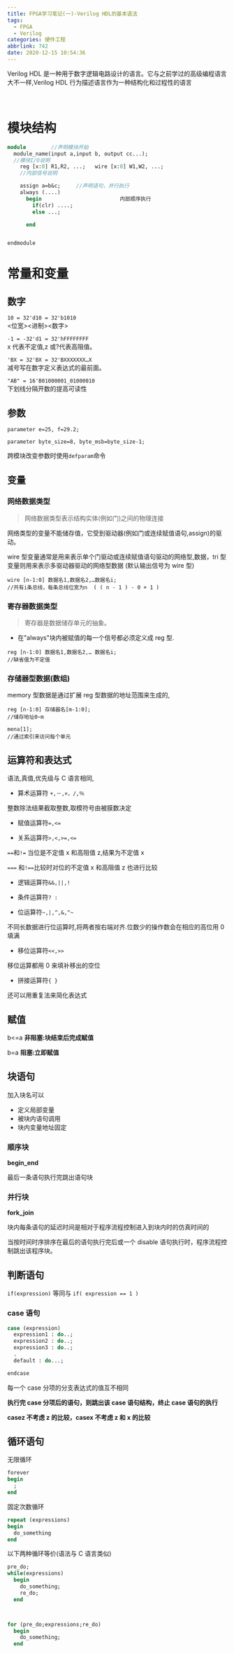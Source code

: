 ```yaml
---
title: FPGA学习笔记(一)-Verilog HDL的基本语法
tags:
  - FPGA
  - Verilog
categories: 硬件工程
abbrlink: 742
date: 2020-12-15 10:54:36
---
```


Verilog HDL 是一种用于数字逻辑电路设计的语言。它与之前学过的高级编程语言大不一样,Verilog HDL 行为描述语言作为一种结构化和过程性的语言
<br />
<br />
<br />

# 模块结构

```pascal
module        //声明模块开始
  module_name(input a,input b, output cc...);
  //模块I/O说明
    reg [x:0] R1,R2, ...;   wire [x:0] W1,W2, ...;
    //内部信号说明

    assign a=b&c;     //声明语句，并行执行
    always (....)
      begin                         内部顺序执行
        if(clr) ....;
        else ...;

      end


endmodule

```

# 常量和变量

## 数字

`10 = 32'd10 = 32'b1010`  
<位宽><进制><数字>

`-1 = -32'd1 = 32'hFFFFFFFF `  
x 代表不定值,z 或?代表高阻值。

`'BX = 32'BX = 32'BXXXXXXX…X`  
减号写在数字定义表达式的最前面。

`"AB" = 16'B01000001_01000010`  
下划线分隔开数的提高可读性

## 参数

`parameter e=25, f=29.2;`

`parameter byte_size=8, byte_msb=byte_size-1; `

跨模块改变参数时使用`defparam`命令

## 变量

### 网络数据类型

> 网络数据类型表示结构实体(例如门)之间的物理连接

网络类型的变量不能储存值，它受到驱动器(例如门或连续赋值语句,assign)的驱动。

wire 型变量通常是用来表示单个门驱动或连续赋值语句驱动的网络型,数据，tri 型变量则用来表示多驱动器驱动的网络型数据
(默认输出信号为 wire 型)

```
wire [n-1:0] 数据名1,数据名2,…数据名i;
//共有i条总线，每条总线位宽为n  ( ( n - 1 ) - 0 + 1 )
```

### 寄存器数据类型

> 寄存器是数据储存单元的抽象。

- 在"always"块内被赋值的每一个信号都必须定义成 reg 型.

```
reg [n-1:0] 数据名1,数据名2,… 数据名i;
//缺省值为不定值
```

### 存储器型数据(数组)

memory 型数据是通过扩展 reg 型数据的地址范围来生成的,

```
reg [n-1:0] 存储器名[m-1:0];
//储存地址0~m

mena[1];
//通过索引来访问每个单元
```

## 运算符和表达式

语法,真值,优先级与 C 语言相同,

- 算术运算符 `+,－,×，/,％`

整数除法结果截取整数,取模符号由被膜数决定

- 赋值运算符`=,<=`

- 关系运算符`>,<,>=,<=`

`==`和`!=` 当位是不定值 x 和高阻值 z,结果为不定值 x

`===` 和`!==`比较时对位的不定值 x 和高阻值 z 也进行比较

- 逻辑运算符`&&,||,!`

- 条件运算符`? : `

- 位运算符`~,|,^,&,^~`

不同长数据进行位运算时,将两者按右端对齐.位数少的操作数会在相应的高位用 0 填满

- 移位运算符`<<,>>`

移位运算都用 0 来填补移出的空位

- 拼接运算符`{ }`

还可以用重复法来简化表达式

## 赋值

b<=a
**非阻塞:块结束后完成赋值**

b=a
**阻塞:立即赋值**

## 块语句

加入块名可以

- 定义局部变量
- 被块内语句调用
- 块内变量地址固定

### 顺序块

**begin_end**

最后一条语句执行完跳出语句块

### 并行块

**fork_join**

块内每条语句的延迟时间是相对于程序流程控制进入到块内时的仿真时间的

当按时间时序排序在最后的语句执行完后或一个 disable 语句执行时，程序流程控制跳出该程序块。

## 判断语句

`if(expression)` 等同与 `if( expression == 1 )`

### case 语句

```pascal
case (expression)
  expression1 : do..;
  expression2 : do..;
  expression3 : do..;
  .
  default : do...;

endcase
```

每一个 case 分项的分支表达式的值互不相同

**执行完 case 分项后的语句，则跳出该 case 语句结构，终止 case 语句的执行**

**casez 不考虑 z 的比较，casex 不考虑 z 和 x 的比较**

## 循环语句

无限循环

```pascal
forever
begin
  ;
end
```

固定次数循环

```pascal
repeat (expressions)
begin
  do_something
end

```

以下两种循环等价(语法与 C 语言类似)

```pascal
pre_do;
while(expressions)
  begin
    do_something;
    re_do;
  end



for (pre_do;expressions;re_do)
  begin
    do_something;
  end

```
